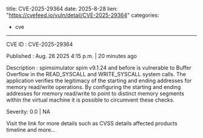  
title: CVE-2025-29364
date: 2025-8-28
lien: "https://cvefeed.io/vuln/detail/CVE-2025-29364"
categories:
  - cve
---

CVE ID : CVE-2025-29364

Published :  Aug. 28
2025
4:15 p.m. | 20 minutes ago

Description : spimsimulator spim v9.1.24 and before is vulnerable to Buffer Overflow in the READ_SYSCALL and WRITE_SYSCALL system calls. The application verifies the legitimacy of the starting and ending addresses for memory read/write operations. By configuring the starting and ending addresses for memory read/write to point to distinct memory segments within the virtual machine
it is possible to circumvent these checks.

Severity: 0.0 | NA

Visit the link for more details
such as CVSS details
affected products
timeline
and more...
